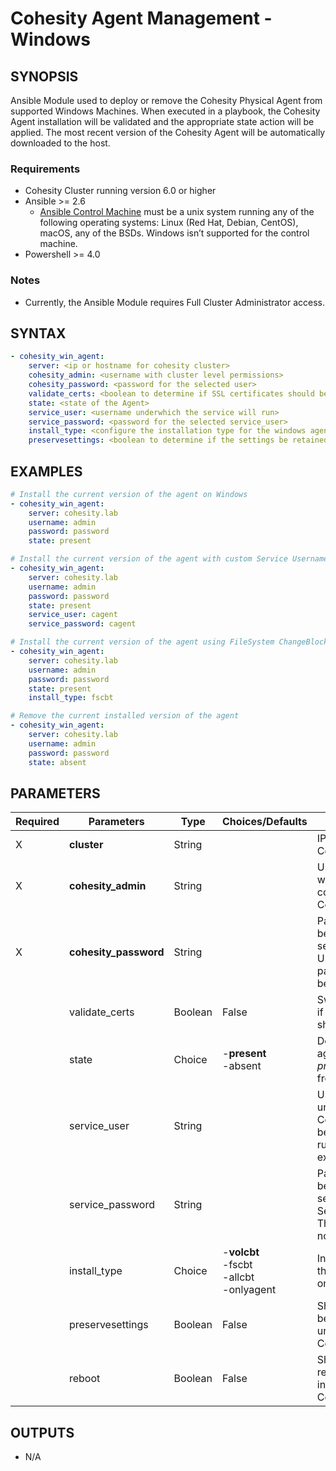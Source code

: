 # Cohesity Agent Management - Windows

## SYNOPSIS
Ansible Module used to deploy or remove the Cohesity Physical Agent from supported Windows Machines.  When executed in a playbook, the Cohesity Agent installation will be validated and the appropriate state action will be applied.  The most recent version of the Cohesity Agent will be automatically downloaded to the host.

### Requirements
* Cohesity Cluster running version 6.0 or higher
* Ansible >= 2.6
  * [Ansible Control Machine](https://docs.ansible.com/ansible/latest/installation_guide/intro_installation.html#control-machine-requirements) must be a unix system running any of the following operating systems: Linux (Red Hat, Debian, CentOS), macOS, any of the BSDs. Windows isn’t supported for the control machine.
* Powershell >= 4.0

### Notes
  - Currently, the Ansible Module requires Full Cluster Administrator access.

## SYNTAX

```yaml
- cohesity_win_agent:
    server: <ip or hostname for cohesity cluster>
    cohesity_admin: <username with cluster level permissions>
    cohesity_password: <password for the selected user>
    validate_certs: <boolean to determine if SSL certificates should be validated>
    state: <state of the Agent>
    service_user: <username underwhich the service will run>
    service_password: <password for the selected service_user>
    install_type: <configure the installation type for the windows agent>
    preservesettings: <boolean to determine if the settings be retained when uninstalling the Cohesity Agent>
```

## EXAMPLES

```yaml
# Install the current version of the agent on Windows
- cohesity_win_agent:
    server: cohesity.lab
    username: admin
    password: password
    state: present

# Install the current version of the agent with custom Service Username/Password
- cohesity_win_agent:
    server: cohesity.lab
    username: admin
    password: password
    state: present
    service_user: cagent
    service_password: cagent

# Install the current version of the agent using FileSystem ChangeBlockTracker
- cohesity_win_agent:
    server: cohesity.lab
    username: admin
    password: password
    state: present
    install_type: fscbt

# Remove the current installed version of the agent
- cohesity_win_agent:
    server: cohesity.lab
    username: admin
    password: password
    state: absent
```


## PARAMETERS

| Required | Parameters | Type | Choices/Defaults | Comments |
| --- | --- | --- | --- | --- |
| X | **cluster** | String | | IP or FQDN for the Cohesity Cluster |
| X | **cohesity_admin** | String | | Username with which Ansible will connect to the Cohesity Cluster |
| X | **cohesity_password** | String | | Password belonging to the selected Username.  This parameter will not be logged. |
|   | validate_certs | Boolean | False | Switch determines if SSL Validation should be enabled. |
|   | state | Choice | -**present**<br>-absent | Determines if the agent should be *present* or *absent* from the host |
|   | service_user | String | | Username underwhich the Cohesity Agent will be installed and run. This user must exist. |
|   | service_password | String | | Password belonging to the selected Service_Username.  This parameter will not be logged. |
|   | install_type | Choice | -**volcbt**<br>-fscbt<br>-allcbt<br>-onlyagent | Installation type for the Cohesity Agent on Windows |
|   | preservesettings | Boolean | False | Should the settings be retained when uninstalling the Cohesity Agent. |
|   | reboot | Boolean | False | Should the host be rebooted when installing the Cohesity Agent. |


## OUTPUTS
- N/A

